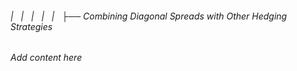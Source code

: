 ###### |   |   |   |   |   ├── Combining Diagonal Spreads with Other Hedging Strategies

*Add content here*